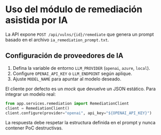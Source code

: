 # Uso del módulo de remediación asistida por IA

La API expone `POST /api/vulns/{id}/remediate` que genera un prompt basado en el archivo `ia_remediation_prompt.txt`.

## Configuración de proveedores de IA

1. Defina la variable de entorno `LLM_PROVIDER` (`openai`, `azure`, `local`).
2. Configure `OPENAI_API_KEY` o `LLM_ENDPOINT` según aplique.
3. Ajuste `MODEL_NAME` para apuntar al modelo deseado.

El cliente por defecto es un _mock_ que devuelve un JSON estático. Para integrar un modelo real:

```python
from app.services.remediation import RemediationClient
client = RemediationClient()
client.configure(provider="openai", api_key="${OPENAI_API_KEY}")
```

La respuesta debe respetar la estructura definida en el prompt y nunca contener PoC destructivas.
